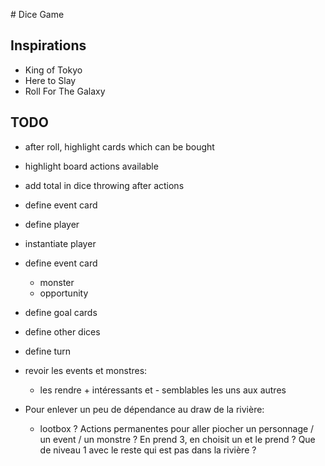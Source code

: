 # Dice Game

## Inspirations

- King of Tokyo
- Here to Slay
- Roll For The Galaxy

## TODO

- after roll, highlight cards which can be bought
- highlight board actions available
- add total in dice throwing after actions
- define event card
- define player
- instantiate player
- define event card
  - monster
  - opportunity
- define goal cards
- define other dices
- define turn

- revoir les events et monstres:

  - les rendre + intéressants et - semblables les uns aux autres

- Pour enlever un peu de dépendance au draw de la rivière:
  - lootbox ? Actions permanentes pour aller piocher un personnage / un event / un monstre ? En prend 3, en choisit un et le prend ? Que de niveau 1 avec le reste qui est pas dans la rivière ?
